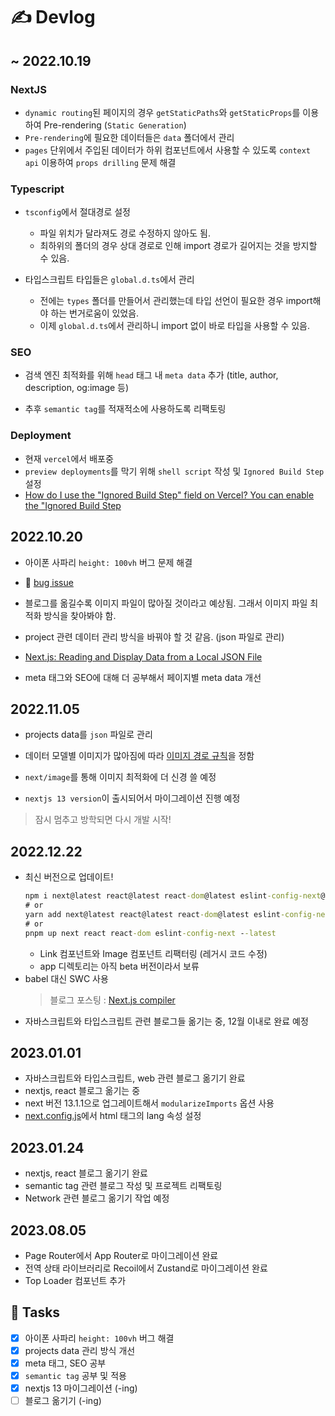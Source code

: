 # ✍️ Devlog

## ~ 2022.10.19

### NextJS

- `dynamic routing`된 페이지의 경우 `getStaticPaths`와 `getStaticProps`를 이용하여 Pre-rendering (`Static Generation`)
- `Pre-rendering`에 필요한 데이터들은 `data` 폴더에서 관리
- `pages` 단위에서 주입된 데이터가 하위 컴포넌트에서 사용할 수 있도록 `context api` 이용하여 `props drilling` 문제 해결

### Typescript

- `tsconfig`에서 절대경로 설정

  - 파일 위치가 달라져도 경로 수정하지 않아도 됨.
  - 최하위의 폴더의 경우 상대 경로로 인해 import 경로가 길어지는 것을 방지할 수 있음.

- 타입스크립트 타입들은 `global.d.ts`에서 관리
  - 전에는 `types` 폴더를 만들어서 관리했는데 타입 선언이 필요한 경우 import해야 하는 번거로움이 있었음.
  - 이제 `global.d.ts`에서 관리하니 import 없이 바로 타입을 사용할 수 있음.

### SEO

- 검색 엔진 최적화를 위해 `head` 태그 내 `meta data` 추가 (title, author, description, og:image 등)

- 추후 `semantic tag`를 적재적소에 사용하도록 리팩토링

### Deployment

- 현재 `vercel`에서 배포중
- `preview deployments`를 막기 위해 `shell script` 작성 및 `Ignored Build Step` 설정
- [How do I use the "Ignored Build Step" field on Vercel?
  You can enable the "Ignored Build Step](https://vercel.com/guides/how-do-i-use-the-ignored-build-step-field-on-vercel)

## 2022.10.20

- 아이폰 사파리 `height: 100vh` 버그 문제 해결
- 🐛 [bug issue](https://github.com/eunnbi/dev/issues/5)

- 블로그를 옮길수록 이미지 파일이 많아질 것이라고 예상됨. 그래서 이미지 파일 최적화 방식을 찾아봐야 함.

- project 관련 데이터 관리 방식을 바꿔야 할 것 같음. (json 파일로 관리)
- [Next.js: Reading and Display Data from a Local JSON File](https://www.kindacode.com/article/next-js-reading-and-display-data-from-a-local-json-file/)

- meta 태그와 SEO에 대해 더 공부해서 페이지별 meta data 개선

## 2022.11.05

- projects data를 `json` 파일로 관리

- 데이터 모델별 이미지가 많아짐에 따라 [이미지 경로 규칙](https://github.com/eunnbi/dev/issues/6)을 정함
- `next/image`를 통해 이미지 최적화에 더 신경 쓸 예정

- `nextjs 13 version`이 출시되어서 마이그레이션 진행 예정

> 잠시 멈추고 방학되면 다시 개발 시작!

## 2022.12.22

- 최신 버전으로 업데이트!
  ```cmd
  npm i next@latest react@latest react-dom@latest eslint-config-next@latest
  # or
  yarn add next@latest react@latest react-dom@latest eslint-config-next@latest
  # or
  pnpm up next react react-dom eslint-config-next --latest
  ```
  - Link 컴포넌트와 Image 컴포넌트 리팩터링 (레거시 코드 수정)
  - app 디렉토리는 아직 beta 버전이라서 보류
- babel 대신 SWC 사용
  > 블로그 포스팅 : [Next.js compiler](https://www.eunnbi.dev/posts/next-compiler)
- 자바스크립트와 타입스크립트 관련 블로그들 옮기는 중, 12월 이내로 완료 예정

## 2023.01.01

- 자바스크립트와 타입스크립트, web 관련 블로그 옮기기 완료
- nextjs, react 블로그 옮기는 중
- next 버전 13.1.1으로 업그레이트해서 `modularizeImports` 옵션 사용
- [next.config.js](https://github.com/eunnbi/dev/blob/main/next.config.js#L4)에서 html 태그의 lang 속성 설정

## 2023.01.24

- nextjs, react 블로그 옮기기 완료
- semantic tag 관련 블로그 작성 및 프로젝트 리팩토링
- Network 관련 블로그 옮기기 작업 예정

## 2023.08.05

- Page Router에서 App Router로 마이그레이션 완료
- 전역 상태 라이브러리로 Recoil에서 Zustand로 마이그레이션 완료
- Top Loader 컴포넌트 추가

## 📝 Tasks

- [x] 아이폰 사파리 `height: 100vh` 버그 해결
- [x] projects data 관리 방식 개선
- [x] meta 태그, SEO 공부
- [x] `semantic tag` 공부 및 적용
- [x] nextjs 13 마이그레이션 (-ing)
- [ ] 블로그 옮기기 (-ing)
